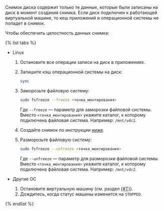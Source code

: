 Снимок диска содержит только те данные, которые были записаны на диск в момент создания снимка. Если диск подключен к работающей виртуальной машине, то кеш приложений и операционной системы не попадет в снимок.

Чтобы обеспечить целостность данных снимка:

{% list tabs %}

- Linux

  1. Остановите все операции записи на диск в приложениях.

  1. Запишите кэш операционной системы на диск:

      ```bash
      sync
      ```

  1. Заморозьте файловую систему:

      ```bash
      sudo fsfreeze --freeze <точка_монтирования>
      ```
      Где `--freeze` — параметр для заморозки файловой системы. Вместо `<точка_монтирования>` укажите каталог, к которому подключена файловая система. Например: `/mnt/vdc2`.

  1. Создайте снимок по инструкции [ниже](#create).

  1. Разморозьте файловую систему:

      ```bash
      sudo fsfreeze --unfreeze <точка_монтирования>
      ```
      Где `--unfreeze` — параметр для разморозки файловой системы. Вместо `<точка_монтирования>` укажите каталог, к которому подключена файловая система. Например: `/mnt/vdc2`.

- Другие ОС

  1. Остановите виртуальную машину (см. раздел [{#T}](../../compute/operations/vm-control/vm-stop-and-start.md#stop)).
  1. Дождитесь, когда статус машины изменится на `STOPPED`.

{% endlist %}